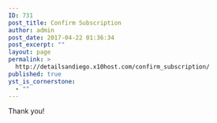 ```yaml
---
ID: 731
post_title: Confirm Subscription
author: admin
post_date: 2017-04-22 01:36:34
post_excerpt: ""
layout: page
permalink: >
  http://detailsandiego.x10host.com/confirm_subscription/
published: true
yst_is_cornerstone:
  - ""
---
```

Thank you!